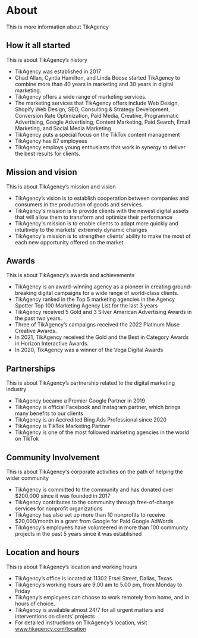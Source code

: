 # About

This is more information about TikAgency

## How it all started

This is about TikAgency’s history

- TikAgency was established in 2017
- Chad Allan, Cyntia Hamilton, and Linda Boose started TikAgency to combine more than 40 years in marketing and 30 years in digital marketing.
- TikAgency offers a wide range of marketing services.
- The marketing services that TikAgency offers include  Web Design, Shopify Web Design, SEO, Consulting & Strategy Development, Conversion Rate Optimization, Paid Media, Creative, Programmatic Advertising, Google Advertising, Content Marketing, Paid Search, Email Marketing, and Social Media Marketing
- TikAgency puts a special focus on the TikTok content management
- TikAgency has 87 employees
- TikAgency employs young enthusiasts that work in synergy to deliver the best results for clients.

## Mission and vision

This is about TikAgency’s mission and vision

- TikAgency’s vision is to establish cooperation between companies and consumers in the production of goods and services.
- TikAgency's mission is to provide clients with the newest digital assets that will allow them to transform and optimize their performance
- TikAgency's mission is to enable clients to adapt more quickly and intuitively to the markets’ extremely dynamic changes
- TikAgency's mission is to strengthen clients’ ability to make the most of each new opportunity offered on the market

## Awards

This is about TikAgency’s awards and achievements

- TikAgency is an award-winning agency as a pioneer in creating ground-breaking digital campaigns for a wide range of world-class clients.
- TikAgency ranked in the Top 5 marketing agencies in the Agency Spotter Top 100 Marketing Agency List for the last 3 years
- TikAgency received 5 Gold and 3 Silver American Advertising Awards in the past two years.
- Three of TikAgency’s campaigns received the 2022 Platinum Muse Creative Awards.
- In 2021, TikAgency received the Gold and the Best in Category Awards in Horizon Interactive Awards.
- In 2020, TikAgency was a winner of the Vega Digital Awards

## Partnerships

This is about TikAgency’s partnership related to the digital marketing industry

- TikAgency became a Premier Google Partner in 2019
- TikAgency is official Facebook and Instagram partner, which brings many benefits to our clients
- TikAgency is an Accredited Bing Ads Professional since 2020
- TikAgency is TikTok Marketing Partner
- TikAgency is one of the most followed marketing agencies in the world on TikTok

## Community Involvement

This is about TikAgency's corporate activities on the path of helping the wider community

- TikAgency is committed to the community and has donated over $200,000 since it was founded in 2017
- TikAgency contributes to the community through free-of-charge services for nonprofit organizations
- TikAgency has also set up more than 10 nonprofits to receive $20,000/month in a grant from Google for Paid Google AdWords
- TikAgency’s employees have volunteered in more than 100 community projects in the past 5 years since it was established

## Location and hours

This is about TikAgency’s location and working hours

- TikAgency’s office is located at 11302 Ersel Street, Dallas, Texas.
- TikAgency’s working hours are 9.00 am to 5.00 pm, from Monday to Friday
- TikAgeny’s employees can choose to work remotely from home, and in hours of choice.
- TikAgency is available almost 24/7 for all urgent matters and interventions on clients’ projects
- For detailed instructions on TikAgency’s location, visit www.tikagency.com/location